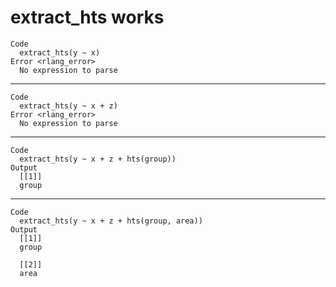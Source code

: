 # extract_hts works

    Code
      extract_hts(y ~ x)
    Error <rlang_error>
      No expression to parse

---

    Code
      extract_hts(y ~ x + z)
    Error <rlang_error>
      No expression to parse

---

    Code
      extract_hts(y ~ x + z + hts(group))
    Output
      [[1]]
      group
      

---

    Code
      extract_hts(y ~ x + z + hts(group, area))
    Output
      [[1]]
      group
      
      [[2]]
      area
      

